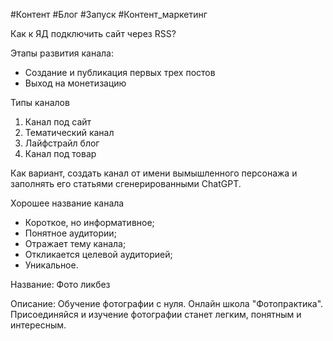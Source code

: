 #Контент #Блог #Запуск #Контент_маркетинг 

Как к ЯД подключить сайт через RSS?

Этапы развития канала:
- Создание и публикация первых трех постов
- Выход на монетизацию

Типы каналов
1. Канал под сайт
2. Тематический канал
3. Лайфстрайл блог
4. Канал под товар

Как вариант, создать канал от имени вымышленного персонажа и заполнять его статьями сгенерированными ChatGPT.

Хорошее название канала
- Короткое, но информативное;
- Понятное аудитории;
- Отражает тему канала;
- Откликается целевой аудиторией;
- Уникальное.


Название: Фото ликбез


Описание:
Обучение фотографии с нуля. Онлайн школа "Фотопрактика".
Присоединяйся и изучение фотографии станет легким, понятным и интересным. 